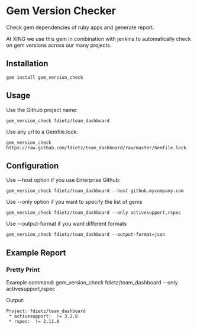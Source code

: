 # Gem Version Checker

Check gem dependencies of ruby apps and generate report.

At XING we use this gem in combination with jenkins to automatically check on gem versions across our many projects.

## Installation

    gem install gem_version_check

## Usage

Use the Github project name:

    gem_version_check fdietz/team_dashboard

Use any url to a Gemfile.lock:

    gem_version_check https://raw.github.com/fdietz/team_dashboard/raw/master/Gemfile.lock

## Configuration

Use --host option if you use Enterprise Github:

    gem_version_check fdietz/team_dashboard --host github.mycompany.com

Use --only option if you want to specify the list of gems

    gem_version_check fdietz/team_dashboard --only activesupport,rspec

Use --output-format if you want different formats

    gem_version_check fdietz/team_dashboard --output-format=json

## Example Report

### Pretty Print

Example command: gem_version_check fdietz/team_dashboard --only activesupport,rspec

Output:

    Project: fdietz/team_dashboard
     * activesupport:  != 3.2.8
     * rspec:  != 2.11.0


